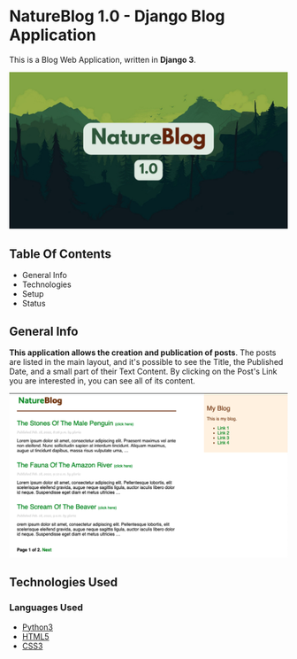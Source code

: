 # NatureBlog 1.0 - Django Blog Application

This is a Blog Web Application, written in <strong>Django 3</strong>. 

![Image-Intro-Webapp](images/image_intro.png)

 ## Table Of Contents

 * General Info
 * Technologies
 * Setup
 * Status
 
 ## General Info
 
<strong>This application allows the creation and publication of posts</strong>. The posts are listed in the main layout, and it's possible to see the Title, the Published Date, and a small part of their Text Content. By clicking on the Post's Link you are interested in, you can see all of its content.

![Image-Intro-Webapp](images/image_blog_layout1.png)

 ## Technologies Used

 ### Languages Used

 * [Python3](https://en.wikipedia.org/wiki/Python_(programming_language))
 * [HTML5](https://en.wikipedia.org/wiki/HTML5)
 * [CSS3](https://en.wikipedia.org/wiki/CSS#CSS_3)

 


